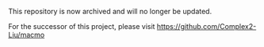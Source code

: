 This repository is now archived and will no longer be updated.

For the successor of this project, please visit https://github.com/Complex2-Liu/macmo
